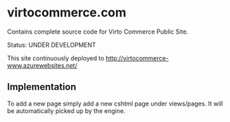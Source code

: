 virtocommerce.com
=================

Contains complete source code for Virto Commerce Public Site. 

Status: UNDER DEVELOPMENT

This site continuously deployed to http://virtocommerce-www.azurewebsites.net/


Implementation
---------------------------

To add a new page simply add a new cshtml page under views/pages. It will be automatically picked up by the engine.
